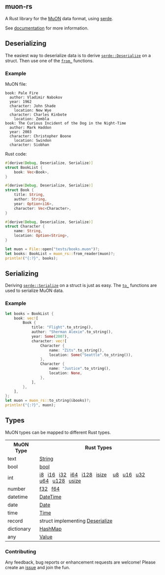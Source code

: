 ## muon-rs

A Rust library for the [MuON](https://github.com/muon-data/muon) data format,
using [serde](https://serde.rs).

See [documentation](https://docs.rs/muon-rs) for more information.

## Deserializing

The easiest way to deserialize data is to derive [`serde::Deserialize`] on
a struct.  Then use one of the [`from_`] functions.

[`serde::Deserialize`]: https://docs.serde.rs/serde/trait.Deserialize.html
[`from_`]: https://docs.rs/muon-rs/latest/muon_rs/index.html#functions

### Example

MuON file:
```muon
book: Pale Fire
  author: Vladimir Nabokov
  year: 1962
  character: John Shade
    location: New Wye
  character: Charles Kinbote
    location: Zembla
book: The Curious Incident of the Dog in the Night-Time
  author: Mark Haddon
  year: 2003
  character: Christopher Boone
    location: Swindon
  character: Siobhan
```

Rust code:
```rust
#[derive(Debug, Deserialize, Serialize)]
struct BookList {
    book: Vec<Book>,
}

#[derive(Debug, Deserialize, Serialize)]
struct Book {
    title: String,
    author: String,
    year: Option<i16>,
    character: Vec<Character>,
}

#[derive(Debug, Deserialize, Serialize)]
struct Character {
    name: String,
    location: Option<String>,
}

let muon = File::open("tests/books.muon")?;
let books: BookList = muon_rs::from_reader(muon)?;
println!("{:?}", books);
```

## Serializing

Deriving [`serde::Serialize`] on a struct is just as easy.  The [`to_`]
functions are used to serialize MuON data.

[`serde::Serialize`]: https://docs.serde.rs/serde/trait.Serialize.html
[`to_`]: https://docs.rs/muon-rs/latest/muon_rs/index.html#functions

### Example

```rust
let books = BookList {
    book: vec![
        Book {
            title: "Flight".to_string(),
            author: "Sherman Alexie".to_string(),
            year: Some(2007),
            character: vec![
                Character {
                    name: "Zits".to_string(),
                    location: Some("Seattle".to_string()),
                },
                Character {
                    name: "Justice".to_string(),
                    location: None,
                },
            ],
        },
    ],
};
let muon = muon_rs::to_string(&books)?;
println!("{:?}", muon);
```

## Types

MuON types can be mapped to different Rust types.

<table>
  <tr>
    <th>MuON Type</th>
    <th>Rust Types</th>
  </tr>
  <tr>
    <td>text</td>
    <td><a href="https://doc.rust-lang.org/std/string/struct.String.html">
        String</a>
    </td>
  </tr>
  <tr>
    <td>bool</td>
    <td><a href="https://doc.rust-lang.org/std/primitive.bool.html">bool</a>
    </td>
  </tr>
  <tr>
    <td>int</td>
    <td><a href="https://doc.rust-lang.org/std/primitive.i8.html">i8</a>
       <a href="https://doc.rust-lang.org/std/primitive.i16.html">i16</a>
       <a href="https://doc.rust-lang.org/std/primitive.i32.html">i32</a>
       <a href="https://doc.rust-lang.org/std/primitive.i64.html">i64</a>
       <a href="https://doc.rust-lang.org/std/primitive.i128.html">i128</a>
       <a href="https://doc.rust-lang.org/std/primitive.isize.html">isize</a>
       <a href="https://doc.rust-lang.org/std/primitive.u8.html">u8</a>
       <a href="https://doc.rust-lang.org/std/primitive.u16.html">u16</a>
       <a href="https://doc.rust-lang.org/std/primitive.u32.html">u32</a>
       <a href="https://doc.rust-lang.org/std/primitive.u64.html">u64</a>
       <a href="https://doc.rust-lang.org/std/primitive.u128.html">u128</a>
       <a href="https://doc.rust-lang.org/std/primitive.usize.html">usize</a>
    </td>
  </tr>
  <tr>
    <td>number</td>
    <td><a href="https://doc.rust-lang.org/std/primitive.f32.html">f32</a>
       <a href="https://doc.rust-lang.org/std/primitive.f64.html">f64</a>
    </td>
  </tr>
  <tr>
    <td>datetime</td>
    <td><a href="https://docs.rs/muon_rs/latest/muon-rs/struct.DateTime.html">DateTime</a></td>
  </tr>
  <tr>
    <td>date</td>
    <td><a href="https://docs.rs/muon_rs/latest/muon-rs/struct.Date.html">Date</a></td>
  </tr>
  <tr>
    <td>time</td>
    <td><a href="https://docs.rs/muon_rs/latest/muon-rs/struct.Time.html">Time</a></td>
  </tr>
  <tr>
    <td>record</td>
    <td>struct implementing
        <a href="https://docs.serde.rs/serde/trait.Deserialize.html">
        Deserialize</a>
    </td>
  </tr>
  <tr>
    <td>dictionary</td>
    <td><a href="https://doc.rust-lang.org/std/collections/struct.HashMap.html">
        HashMap</a>
    </td>
  </tr>
  <tr>
    <td>any</td>
    <td><a href="https://docs.rs/muon_rs/latest/muon-rs/enum.Value.html">Value</a></td>
  </tr>
</table>

### Contributing

Any feedback, bug reports or enhancement requests are welcome!
Please create an [issue](https://github.com/muon-data/muon-rs/issues) and join
the fun.
